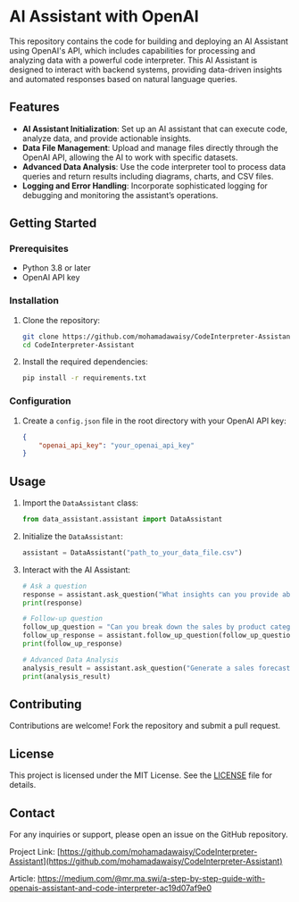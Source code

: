 # AI Assistant with OpenAI

This repository contains the code for building and deploying an AI Assistant using OpenAI's API, which includes capabilities for processing and analyzing data with a powerful code interpreter. This AI Assistant is designed to interact with backend systems, providing data-driven insights and automated responses based on natural language queries.

## Features

- **AI Assistant Initialization**: Set up an AI assistant that can execute code, analyze data, and provide actionable insights.
- **Data File Management**: Upload and manage files directly through the OpenAI API, allowing the AI to work with specific datasets.
- **Advanced Data Analysis**: Use the code interpreter tool to process data queries and return results including diagrams, charts, and CSV files.
- **Logging and Error Handling**: Incorporate sophisticated logging for debugging and monitoring the assistant’s operations.

## Getting Started

### Prerequisites

- Python 3.8 or later
- OpenAI API key

### Installation

1. Clone the repository:

    ```sh
    git clone https://github.com/mohamadawaisy/CodeInterpreter-Assistant.git
    cd CodeInterpreter-Assistant
    ```

2. Install the required dependencies:

    ```sh
    pip install -r requirements.txt
    ```

### Configuration

1. Create a `config.json` file in the root directory with your OpenAI API key:

    ```json
    {
        "openai_api_key": "your_openai_api_key"
    }
    ```

## Usage

1. Import the `DataAssistant` class:

    ```python
    from data_assistant.assistant import DataAssistant
    ```

2. Initialize the `DataAssistant`:

    ```python
    assistant = DataAssistant("path_to_your_data_file.csv")
    ```

3. Interact with the AI Assistant:

    ```python
    # Ask a question
    response = assistant.ask_question("What insights can you provide about recent sales data?")
    print(response)

    # Follow-up question
    follow_up_question = "Can you break down the sales by product category?"
    follow_up_response = assistant.follow_up_question(follow_up_question)
    print(follow_up_response)

    # Advanced Data Analysis
    analysis_result = assistant.ask_question("Generate a sales forecast for the next quarter.")
    print(analysis_result)
    ```

## Contributing

Contributions are welcome! Fork the repository and submit a pull request.

## License

This project is licensed under the MIT License. See the [LICENSE](LICENSE) file for details.

## Contact

For any inquiries or support, please open an issue on the GitHub repository.

Project Link: [https://github.com/mohamadawaisy/CodeInterpreter-Assistant](https://github.com/mohamadawaisy/CodeInterpreter-Assistant)

Article: https://medium.com/@mr.ma.swi/a-step-by-step-guide-with-openais-assistant-and-code-interpreter-ac19d07af9e0

